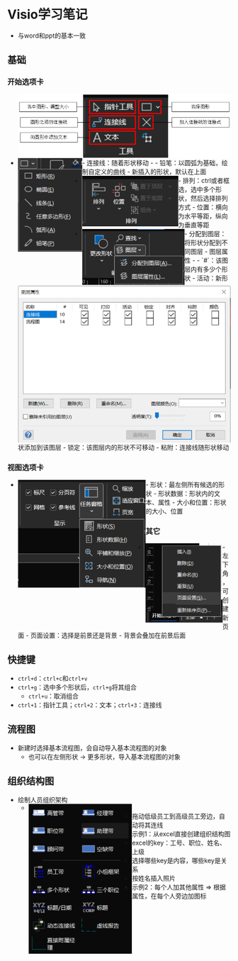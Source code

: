 # Visio学习笔记

- 与word和ppt的基本一致

## 基础

### 开始选项卡

- <img src="imgs/image-20240413113554310.png" alt="image-20240413113554310" style="zoom:70%;" align="left"/>
  - 连接线：随着形状移动
  - <img src="imgs/image-20240413115009330.png" alt="image-20240413115009330" style="zoom:70%;" align="left"/>
    - 铅笔：以圆弧为基础，绘制自定义的曲线
    - 新插入的形状，默认在上面
- <img src="imgs/image-20240413115121954.png" alt="image-20240413115121954" style="zoom:70%;" align="left"/>
  - 排列：ctrl或者框选，选中多个形状，然后选择排列方式
  - 位置：横向为水平等距，纵向为垂直等距
- <img src="imgs/image-20240413115455698.png" alt="image-20240413115455698" style="zoom:70%;" align="left"/>
  - 分配到图层：将形状分配到不同图层
  - 图层属性
    - <img src="imgs/image-20240413115755443.png" alt="image-20240413115755443" style="zoom:60%;" align="left"/>
    - `#`：该图层内有多少个形状
    - 活动：新形状添加到该图层
    - 锁定：该图层内的形状不可移动
    - 粘附：连接线随形状移动

### 视图选项卡

- <img src="imgs/image-20240413120201441.png" alt="image-20240413120201441" style="zoom:70%;" align="left"/>
  - 形状：最左侧所有候选的形状
  - 形状数据：形状内的文本、属性
  - 大小和位置：形状的大小、位置

### 其它

- <img src="imgs/image-20240413120338161.png" alt="image-20240413120338161" style="zoom:60%;" align="left"/>
  - 左下角，可创建新页面
  - 页面设置：选择是前景还是背景
    - 背景会叠加在前景后面

## 快捷键

- `ctrl+d`：`ctrl+c`和`ctrl+v`
- `ctrl+g`：选中多个形状后，`ctrl+g`将其组合
  - `ctrl+u`：取消组合
- `ctrl+1`：指针工具；`ctrl+2`：文本；`ctrl+3`：连接线

## 流程图

- 新建时选择基本流程图，会自动导入基本流程图的对象
  - 也可以在左侧形状 -> 更多形状，导入基本流程图的对象

## 组织结构图

- 绘制人员组织架构
  - <img src="imgs/image-20240413122839647.png" alt="image-20240413122839647" style="zoom:70%;" align="left"/>
  - 拖动低级员工到高级员工旁边，自动将其连线
- 示例1：从excel直接创建组织结构图
  - excel的key：工号、职位、姓名、上级
  - 选择哪些key是内容，哪些key是关系
  - 按姓名插入照片
- 示例2：每个人加其他属性 => 根据属性，在每个人旁边加图标









